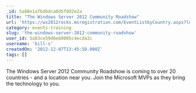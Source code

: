 ```yaml
---
_id: 5a88e1afbd6dca0d5f0d2e2a
title: "The Windows Server 2012 Community Roadshow"
url: 'https://ws2012rocks.msregistration.com/EventListbyCountry.aspx?loc=zbtfz_zrrz&prod=zWSz&tech=zOTtechz&prog=zOTprogz&type=zEVz&media=zOTmediaz'
category: events-training
slug: 'the-windows-server-2012-community-roadshow'
user_id: 5a83ce59d6eb0005c4ecda2c
username: 'bill-s'
createdOn: '2012-12-07T13:45:58.000Z'
tags: []
---
```


The Windows Server 2012 Community Roadshow is coming to over 20 countries - and a location near you. Join the Microsoft MVPs as they bring the technology to you.

